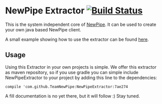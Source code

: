 NewPipe Extractor [![Build Status](https://travis-ci.org/TeamNewPipe/NewPipeExtractor.svg?branch=master)](https://travis-ci.org/TeamNewPipe/NewPipeExtractor)
=================


This is the system independent core of [NewPipe](https://github.com/TeamNewPipe/NewPipe).
It can be used to create your own java based NewPipe client.

A small example showing how to use the extractor can be found [here](https://github.com/TeamNewPipe/np-cli).

## Usage
Using this Extractor in your own projects is simple. We offer this extractor as maven repository, so if you use
gradle you can simple include NewPipeExtractor to your project by adding this line to the dependencies:

`compile 'com.github.TeamNewPipe:NewPipeExtractor:7ae274`

A fill documentation is no yet there, but it will follow :) Stay tuned.
